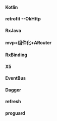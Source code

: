 #### Kotlin
#### retrofit --OkHttp
#### RxJava
#### mvp+组件化+ARouter
#### RxBinding
#### X5

#### EventBus
#### Dagger


#### refresh
#### proguard
